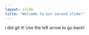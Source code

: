```yaml
---
layout: slide
title: "Welcome to our second slide!"
---
```

i did git it!
Use the left arrow to go back!
